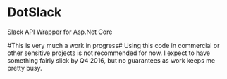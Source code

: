 # DotSlack
Slack API Wrapper for Asp.Net Core

#This is very much a work in progress#
Using this code in commercial or other sensitive projects is not recommended for now.
I expect to have something fairly slick by Q4 2016, but no guarantees as work keeps me pretty busy.
